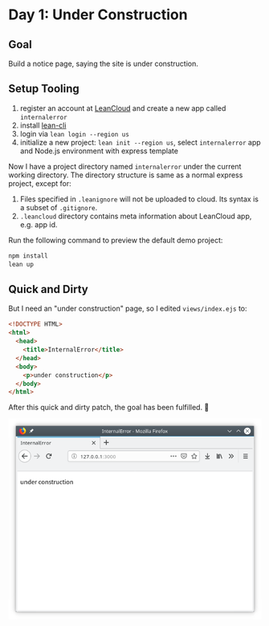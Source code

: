 # Day 1: Under Construction

## Goal

Build a notice page, saying the site is under construction.

## Setup Tooling

1. register an account at [LeanCloud] and create a new app called `internalerror`
2. install [lean-cli]
3. login via `lean login --region us`
4. initialize a new project: `lean init --region us`, select `internalerror` app and Node.js environment with express template

[LeanCloud]: https://us.leancloud.cn
[lean-cli]: https://us.leancloud.cn/docs/leanengine_cli.html

Now I have a project directory named `internalerror` under the current working directory.
The directory structure is same as a normal express project, except for:

1. Files specified in `.leanignore` will not be uploaded to cloud. Its syntax is a subset of `.gitignore`.
2. `.leancloud` directory contains meta information about LeanCloud app, e.g. app id.

Run the following command to preview the default demo project:

```sh
npm install
lean up
```

## Quick and Dirty

But I need an "under construction" page,
so I edited `views/index.ejs` to:

```html
<!DOCTYPE HTML>
<html>
  <head>
    <title>InternalError</title>
  </head>
  <body>
    <p>under construction</p>
  </body>
</html>
```

After this quick and dirty patch, the goal has been fulfilled. 🎉

![Day 1 Site Screenshot](img/01.png)